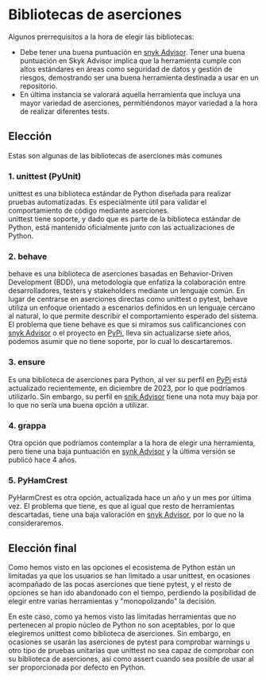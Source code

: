 # Bibliotecas de aserciones
Algunos prerrequisitos a la hora de elegir las bibliotecas:
* Debe tener una buena puntuación en [snyk Advisor](https://snyk.io/advisor/). Tener una buena puntuación en Skyk Advisor implica que la herramienta cumple con altos estándares en áreas como seguridad de datos y gestión de riesgos, demostrando ser una buena herramienta destinada a usar en un repositorio.
* En última instancia se valorará aquella herramienta que incluya una mayor variedad de aserciones, permitiéndonos mayor variedad a la hora de realizar diferentes tests.
## Elección
Estas son algunas de las bibliotecas de aserciones más comunes
### 1. unittest (PyUnit)
unittest es una biblioteca estándar de Python diseñada para realizar pruebas automatizadas. Es especialmente útil para validar el comportamiento de código mediante aserciones.  
unittest tiene soporte, y dado que es parte de la biblioteca estándar de Python, está mantenido oficialmente junto con las actualizaciones de Python.
### 2. behave
behave es una biblioteca de aserciones basadas en Behavior-Driven Development (BDD), una metodología que enfatiza la colaboración entre desarrolladores, testers y stakeholders mediante un lenguaje común. En lugar de centrarse en aserciones directas como unittest o pytest, behave utiliza un enfoque orientado a escenarios definidos en un lenguaje cercano al natural, lo que permite describir el comportamiento esperado del sistema.
El problema que tiene behave es que si miramos sus calificanciones con [snyk Advisor](https://snyk.io/advisor/python/behave) o el proyecto en [PyPi](https://pypi.org/project/behave/), lleva sin actualizarse siete años, podemos asumir que no tiene soporte, por lo cual lo descartaremos.
### 3. ensure
Es una biblioteca de aserciones para Python, al ver su perfil en [PyPi](https://pypi.org/project/ensure/) está actualizado recientemente, en diciembre de 2023, por lo que podríamos utilizarlo. Sin embargo, su perfil en [snik Advisor](https://snyk.io/advisor/python/ensure) tiene una nota muy baja por lo que no sería una buena opción a utilizar.
### 4. grappa
Otra opción que podríamos contemplar a la hora de elegir una herramienta, pero tiene una baja puntuación en [synk Advisor](https://snyk.io/advisor/python/grappa) y la última versión se publicó hace 4 años.
### 5. PyHamCrest
PyHarmCrest es otra opción, actualizada hace un año y un mes por última vez. El problema que tiene, es que al igual que resto de herramientas descartadas, tiene una baja valoración en [snyk Advisor](https://snyk.io/advisor/search?source=python&q=pyhamcrest), por lo que no la consideraremos.

## Elección final
Como hemos visto en las opciones el ecosistema de Python están un limitadas ya que los usuarios se han limitado a usar unittest, en ocasiones acompañado de las pocas aserciones que tiene pytest, y el resto de opciones se han ido abandonado con el tiempo, perdiendo la posibilidad de elegir entre varias herramientas y "monopolizando" la decisión.

En este caso, como ya hemos visto las limitadas herramientas que no pertenecen al propio núcleo de Python no son aceptables, por lo que elegiremos unittest como biblioteca de aserciones. Sin embargo, en ocasiones se usarán las aserciones de pytest para comprobar warnings u otro tipo de pruebas unitarias que unittest no sea capaz de comprobar con su biblioteca de aserciones, así como assert cuando sea posible de usar al ser proporcionada por defecto en Python.